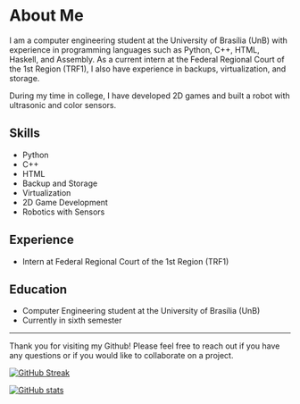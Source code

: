 

# About Me

I am a computer engineering student at the University of Brasília (UnB) with experience in programming languages such as Python, C++, HTML, Haskell, and Assembly. As a current intern at the Federal Regional Court of the 1st Region (TRF1), I also have experience in backups, virtualization, and storage.

During my time in college, I have developed 2D games and built a robot with ultrasonic and color sensors.

## Skills

- Python
- C++
- HTML
- Backup and Storage
- Virtualization
- 2D Game Development
- Robotics with Sensors

## Experience

- Intern at Federal Regional Court of the 1st Region (TRF1)

## Education

- Computer Engineering student at the University of Brasília (UnB)
- Currently in sixth semester

---

Thank you for visiting my Github! Please feel free to reach out if you have any questions or if you would like to collaborate on a project.

[![GitHub Streak](http://github-readme-streak-stats.herokuapp.com?user=Qwowjw&theme=neon&date_format=M%20j%5B%2C%20Y%5D)](https://git.io/streak-stats)

<!--[![Top Langs](https://github-readme-stats.vercel.app/api/top-langs/?username=qwowjw&hide=Makefile&layout=compact&bg_color=30,e96443,904e95&title_color=fff&text_color=fff)](https://github.com/anuraghazra/github-readme-stats)-->
[![GitHub stats](https://github-readme-stats.vercel.app/api?username=qwowjw&show_icons=true&theme=dark)](https://github.com/anuraghazra/github-readme-stats)
